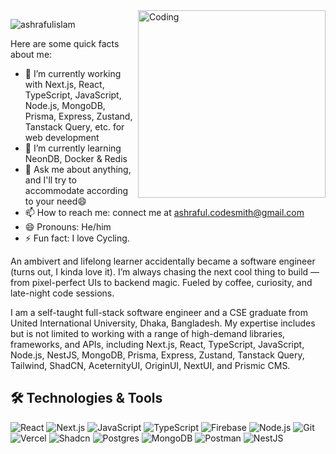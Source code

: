 <!--
**Srabon444/srabon444** is a ✨ _special_ ✨ repository because its `README.md` (this file) appears on your GitHub profile.

# Hi, I'm Ashraful, a CS undergrad who loves learning about new things and loves to develop new softwares. 👋🏾👨‍🎓‍💻
## Hello World! :sparkling_heart: 👋🏽 
### I :heart: GitHub :octocat:
![](https://github-readme-stats.vercel.app/api?username=srabon444&show_icons=true&line_height=30)
<!--
**Srabon444/srabon444** is a ✨ _special_ ✨ repository because its `README.md` (this file) appears on your GitHub profile.
-->

<img align="right" alt="Coding" width="300" src="https://i.imgur.com/k5Pm5i7.gif">

<p align="left"> <img src="https://komarev.com/ghpvc/?username=Srabon444&label=Profile%20views&color=0e75b6&style=flat" alt="ashrafulislam" /> </p>
Here are some quick facts about me:

- 🔭 I’m currently working with Next.js, React, TypeScript, JavaScript, Node.js, MongoDB, Prisma, Express, Zustand, Tanstack Query, etc. for web development
- 🌱 I’m currently learning NeonDB, Docker & Redis
- 💬 Ask me about anything, and I'll try to accommodate according to your need😄
- 📫 How to reach me: connect me at ashraful.codesmith@gmail.com
- 😄 Pronouns: He/him
- ⚡ Fun fact: I love Cycling.

An ambivert and lifelong learner accidentally became a software engineer (turns out, I kinda love it). I’m always chasing the next cool thing to build — from pixel-perfect UIs to backend magic. Fueled by coffee, curiosity, and late-night code sessions.

I am a self-taught full-stack software engineer and a CSE graduate from United International University, Dhaka, Bangladesh. My expertise includes but is not limited to working with a range of high-demand libraries, frameworks, and APIs, including Next.js, React, TypeScript, JavaScript, Node.js, NestJS, MongoDB, Prisma, Express, Zustand, Tanstack Query, Tailwind, ShadCN, AceternityUI, OriginUI, NextUI, and Prismic CMS.

## 🛠️ Technologies & Tools

![React](https://img.shields.io/badge/-React-61DAFB?style=flat-square&logo=react&logoColor=white)
![Next.js](https://img.shields.io/badge/-Next.js-000?style=flat-square&logo=next.js&logoColor=white)
![JavaScript](https://img.shields.io/badge/-JavaScript-F7DF1E?style=flat-square&logo=javascript&logoColor=black)
![TypeScript](https://img.shields.io/badge/-TypeScript-007ACC?style=flat-square&logo=typescript&logoColor=white)
![Firebase](https://img.shields.io/badge/-Firebase-ffca28?style=flat-square&logo=firebase&logoColor=black)
![Node.js](https://img.shields.io/badge/-Node.js-43853d?style=flat-square&logo=Node.js&logoColor=white)
![Git](https://img.shields.io/badge/-Git-F05032?style=flat-square&logo=git&logoColor=white)
![Vercel](https://img.shields.io/badge/Vercel-000000?style=flat-square&logo=vercel&logoColor=white)
![Shadcn](https://img.shields.io/badge/shadcn/ui-000000?style=flat-square&logo=shadcn/ui&logoColor=white)
![Postgres](https://img.shields.io/badge/postgresql-4169e1?style=flat-square&logo=postgresql&logoColor=white)
![MongoDB](https://img.shields.io/badge/-MongoDB-13aa52?style=flat-square&logo=mongodb&logoColor=white)
![Postman](https://img.shields.io/badge/Postman-FF6C37?style=flat-square&logo=Postman&logoColor=white)
![NestJS](https://img.shields.io/badge/-NestJs-ea2845?style=flat-square&logo=nestjs&logoColor=white)

